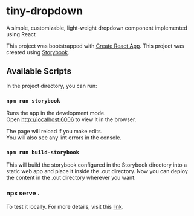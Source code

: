 # tiny-dropdown
A simple, customizable, light-weight dropdown component implemented using React

This project was bootstrapped with [Create React App](https://github.com/facebook/create-react-app).
This project was created using [Storybook](https://storybook.js.org/docs/guides/guide-react/).

## Available Scripts

In the project directory, you can run:

### `npm run storybook`

Runs the app in the development mode.<br>
Open [http://localhost:6006](http://localhost:6006) to view it in the browser.

The page will reload if you make edits.<br>
You will also see any lint errors in the console.


### `npm run build-storybook`

This will build the storybook configured in the Storybook directory into a static web app and place it inside the .out directory. Now you can deploy the content in the .out directory wherever you want.


### npx serve .

To test it locally.
For more details, visit this [link](https://storybook.js.org/docs/basics/exporting-storybook/).